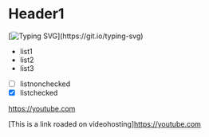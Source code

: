 # Header1
[![Typing SVG](https://readme-typing-svg.herokuapp.com?font=Fira+Code&pause=100&multiline=true&width=650&height=150&lines=I'm+curently+learnig+UE%2C+web;I'm+interested+in+making+games%2C+smth+with+arduino;You+can+reach+me+by+mail%3A+kirill.prigozhin%40gmail.com+;and+tg%3ASealinus;It's+just+a+test+of+dynamic+text!!!!!!)](https://git.io/typing-svg)

- list1
- list2
- list3

- [ ] listnonchecked
- [x] listchecked

<https://youtube.com>


[This is a link roaded on videohosting]<https://youtube.com>
